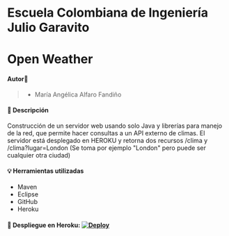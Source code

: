 # Escuela Colombiana de Ingeniería Julio Garavito

# Open Weather

#### Autor🙎
> - María Angélica Alfaro Fandiño

#### 🔎 Descripción
Construcción de un servidor web usando solo Java y librerías para manejo de la red, que permite hacer consultas a un API externo de climas. El servidor está desplegado en HEROKU y retorna dos recursos /clima y /clima?lugar=London (Se toma por ejemplo "London" pero puede ser cualquier otra ciudad)

#### 💡 Herramientas utilizadas
- Maven
- Eclipse
- GitHub
- Heroku

#### 🚀 Despliegue en Heroku:  [![Deploy](https://www.herokucdn.com/deploy/button.svg)](https://api-weather-parcial.herokuapp.com/)


